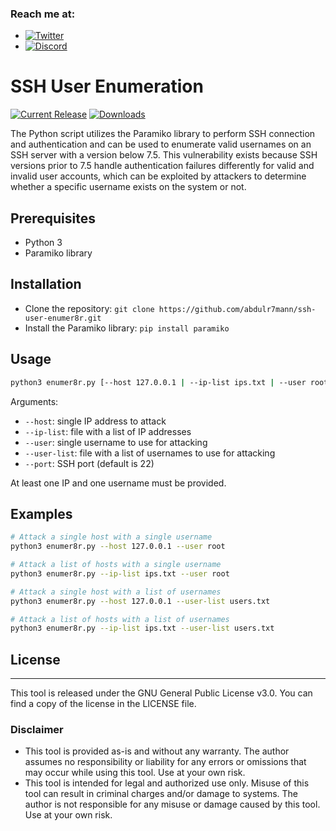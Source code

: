 ### Reach me at:
- [![Twitter](https://img.shields.io/twitter/follow/abdulr7mann?style=social)](https://twitter.com/intent/follow?screen_name=abdulr7mann)
- [![Discord](https://user-images.githubusercontent.com/7288322/34429152-141689f8-ecb9-11e7-8003-b5a10a5fcb29.png?label=Join&amp;style=social)](https://discord.gg/pN5dPYu)
# SSH User Enumeration
[![Current Release](https://img.shields.io/github/release/abdulr7mann/ssh-user-enumer8r.svg "Current Release")](https://github.com/abdulr7mann/ssh-user-enumer8r/releases/latest)
[![Downloads](https://img.shields.io/github/downloads/abdulr7mann/ssh-user-enumer8r/total.svg "Downloads")](https://github.com/abdulr7mann/ssh-user-enumer8r/releases)

The Python script utilizes the Paramiko library to perform SSH connection and authentication and can be used to enumerate valid usernames on an SSH server with a version below 7.5. This vulnerability exists because SSH versions prior to 7.5 handle authentication failures differently for valid and invalid user accounts, which can be exploited by attackers to determine whether a specific username exists on the system or not.
## Prerequisites

- Python 3
- Paramiko library

## Installation

- Clone the repository: `git clone https://github.com/abdulr7mann/ssh-user-enumer8r.git`
- Install the Paramiko library: `pip install paramiko`

## Usage
```bash 
python3 enumer8r.py [--host 127.0.0.1 | --ip-list ips.txt | --user root | --user-list users.txt] [--port 22]
```
Arguments:

- `--host`: single IP address to attack
- `--ip-list`: file with a list of IP addresses
- `--user`: single username to use for attacking
- `--user-list`: file with a list of usernames to use for attacking
- `--port`: SSH port (default is 22)

At least one IP and one username must be provided.
## Examples
```bash 
# Attack a single host with a single username
python3 enumer8r.py --host 127.0.0.1 --user root

# Attack a list of hosts with a single username
python3 enumer8r.py --ip-list ips.txt --user root

# Attack a single host with a list of usernames
python3 enumer8r.py --host 127.0.0.1 --user-list users.txt

# Attack a list of hosts with a list of usernames
python3 enumer8r.py --ip-list ips.txt --user-list users.txt
```


## License
-------
This tool is released under the GNU General Public License v3.0. You can find a copy of the license in the LICENSE file.

### Disclaimer
- This tool is provided as-is and without any warranty. The author assumes no responsibility or liability for any errors or omissions that may occur while using this tool. Use at your own risk.
- This tool is intended for legal and authorized use only. Misuse of this tool can result in criminal charges and/or damage to systems. The author is not responsible for any misuse or damage caused by this tool. Use at your own risk.

